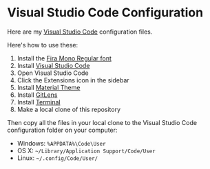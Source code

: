 Visual Studio Code Configuration
=======

Here are my [Visual Studio Code](https://code.visualstudio.com/) configuration files.

Here's how to use these:

1. Install the [Fira Mono Regular font](https://github.com/mozilla/Fira)
2. Install [Visual Studio Code](https://code.visualstudio.com/)
3. Open Visual Studio Code
4. Click the Extensions icon in the sidebar
5. Install [Material Theme](https://marketplace.visualstudio.com/items?itemName=Equinusocio.vsc-material-theme)
6. Install [GitLens](https://marketplace.visualstudio.com/items?itemName=eamodio.gitlens)
7. Install [Terminal](https://marketplace.visualstudio.com/items?itemName=formulahendry.terminal)
8. Make a local clone of this repository

Then copy all the files in your local clone to the Visual Studio Code configuration folder on your computer:

- Windows: `%APPDATA%\Code\User`
- OS X: `~/Library/Application Support/Code/User`
- Linux: `~/.config/Code/User/`
